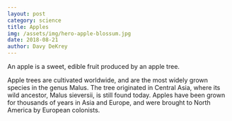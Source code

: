 ```yaml
---
layout: post
category: science
title: Apples
img: /assets/img/hero-apple-blossum.jpg
date: 2018-08-21
author: Davy DeKrey
---
```

An apple is a sweet, edible fruit produced by an apple tree.

Apple trees are cultivated worldwide, and are the most widely grown species in
the genus Malus. The tree originated in Central Asia, where its wild ancestor,
Malus sieversii, is still found today. Apples have been grown for thousands of
years in Asia and Europe, and were brought to North America by European
colonists.
